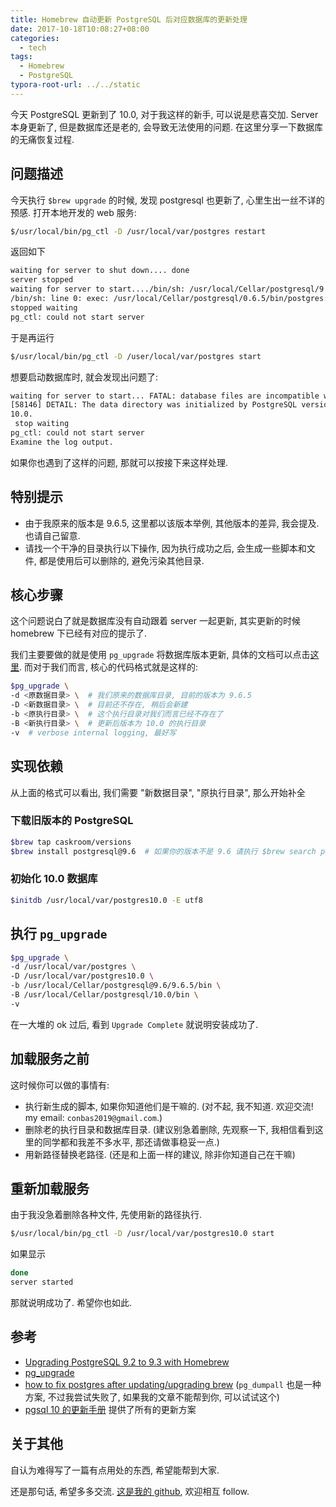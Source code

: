 ```yaml
---
title: Homebrew 自动更新 PostgreSQL 后对应数据库的更新处理
date: 2017-10-18T10:08:27+08:00
categories:
  - tech
tags:
  - Homebrew
  - PostgreSQL
typora-root-url: ../../static
---
```


今天 PostgreSQL 更新到了 10.0, 对于我这样的新手, 可以说是悲喜交加. Server 本身更新了, 但是数据库还是老的, 会导致无法使用的问题. 在这里分享一下数据库的无痛恢复过程.

## 问题描述

今天执行 `$brew upgrade` 的时候, 发现 postgresql 也更新了, 心里生出一丝不详的预感. 打开本地开发的 web 服务:

```zsh
$/usr/local/bin/pg_ctl -D /usr/local/var/postgres restart
```

返回如下

```zsh
waiting for server to shut down.... done
server stopped
waiting for server to start..../bin/sh: /usr/local/Cellar/postgresql/9.6.5/bin/postgres: No such file or directory
/bin/sh: line 0: exec: /usr/local/Cellar/postgresql/0.6.5/bin/postgres: cannot execute: No such file or directory
stopped waiting
pg_ctl: could not start server
```

于是再运行

```zsh
$/usr/local/bin/pg_ctl -D /user/local/var/postgres start
```

想要启动数据库时, 就会发现出问题了:

```zsh
waiting for server to start... FATAL: database files are incompatible with server
[58146] DETAIL: The data directory was initialized by PostgreSQL version 9.6, which is not compatible with this version
10.0.
 stop waiting
pg_ctl: could not start server
Examine the log output.
```

如果你也遇到了这样的问题, 那就可以按接下来这样处理.

## 特别提示

- 由于我原来的版本是 9.6.5, 这里都以该版本举例, 其他版本的差异, 我会提及. 也请自己留意.
- 请找一个干净的目录执行以下操作, 因为执行成功之后, 会生成一些脚本和文件, 都是使用后可以删除的, 避免污染其他目录.

## 核心步骤

这个问题说白了就是数据库没有自动跟着 server 一起更新, 其实更新的时候 homebrew 下已经有对应的提示了.

我们主要要做的就是使用 `pg_upgrade` 将数据库版本更新, 具体的文档可以点击[这里](https://www.postgresql.org/docs/10/static/pgupgrade.html). 而对于我们而言, 核心的代码格式就是这样的:

```bash
$pg_upgrade \
-d <原数据目录> \  # 我们原来的数据库目录, 目前的版本为 9.6.5
-D <新数据目录> \  # 目前还不存在, 稍后会新建
-b <原执行目录> \  # 这个执行目录对我们而言已经不存在了
-B <新执行目录> \  # 更新后版本为 10.0 的执行目录
-v  # verbose internal logging, 最好写
```

## 实现依赖

从上面的格式可以看出, 我们需要 "新数据目录", "原执行目录", 那么开始补全

### 下载旧版本的 PostgreSQL

```bash
$brew tap caskroom/versions
$brew install postgresql@9.6  # 如果你的版本不是 9.6 请执行 $brew search postgresql, 根据返回的结果选择
```

### 初始化 10.0 数据库

```bash
$initdb /usr/local/var/postgres10.0 -E utf8
```

## 执行 `pg_upgrade`

```bash
$pg_upgrade \
-d /usr/local/var/postgres \
-D /usr/local/var/postgres10.0 \
-b /usr/local/Cellar/postgresql@9.6/9.6.5/bin \
-B /usr/local/Cellar/postgresql/10.0/bin \
-v
```

在一大堆的 ok 过后, 看到 `Upgrade Complete` 就说明安装成功了.

## 加载服务之前

这时候你可以做的事情有:

- 执行新生成的脚本, 如果你知道他们是干嘛的. (对不起, 我不知道. 欢迎交流! my email: `conbas2019@gmail.com`.)
- 删除老的执行目录和数据库目录. (建议别急着删除, 先观察一下, 我相信看到这里的同学都和我差不多水平, 那还请做事稳妥一点.)
- 用新路径替换老路径. (还是和上面一样的建议, 除非你知道自己在干嘛)

## 重新加载服务

由于我没急着删除各种文件, 先使用新的路径执行.

```bash
$/usr/local/bin/pg_ctl -D /usr/local/var/postgres10.0 start
```

如果显示

```bash
done
server started
```

那就说明成功了. 希望你也如此.

## 参考

- [Upgrading PostgreSQL 9.2 to 9.3 with Homebrew](https://mattbrictson.com/postgresql-93-brew-upgrade)
- [pg_upgrade](https://www.postgresql.org/docs/10/static/pgupgrade.html)
- [how to fix postgres after updating/upgrading brew](https://stackoverflow.com/questions/20754669/how-to-fix-postgres-after-updating-upgrading-brew) (`pg_dumpall` 也是一种方案, 不过我尝试失败了, 如果我的文章不能帮到你, 可以试试这个)
- [pgsql 10 的更新手册](https://www.postgresql.org/docs/10/static/upgrading.html) 提供了所有的更新方案


## 关于其他

自认为难得写了一篇有点用处的东西, 希望能帮到大家.

还是那句话, 希望多多交流. [这是我的 github](https://github.com/jtr109), 欢迎相互 follow.

